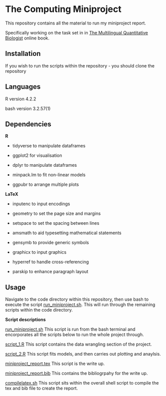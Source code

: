 # The Computing Miniproject 

This repository contains all the material to run my miniproject report. 

Specifically working on the task set in  in [The Multilingual Quantitative Biologist](https://mhasoba.github.io/TheMulQuaBio/notebooks/Appendix-MiniProj.html) online book. 

## Installation 

If you wish to run the scripts within the repository - you should clone the repository

## Languages

R version 4.2.2

bash version 3.2.57(1)

## Dependencies 

**R** 
* tidyverse to manipulate dataframes 

* ggplot2 for visualisation

* dplyr to manipulate dataframes 

* minpack.lm to fit non-linear models

* ggpubr to arrange multiple plots

**LaTeX**

* inputenc to input encodings

* geometry to set the page size and margins

* setspace to set the spacing between lines 

* amsmath to aid typesetting mathematical statements

* gensymb to provide generic symbols

* graphicx to input graphics 

* hyperref to handle cross-referencing

* parskip to enhance paragraph layout



## Usage 

Navigate to the code directory within this repository, then use bash to execute the script [run_miniproject.sh](code/run_miniproject.sh). This will run through the remaining scripts within the code directory.

**Script descriptions**

[run_miniproject.sh](code/run_miniproject.sh) This script is run from the bash terminal and encorporates all the scripts below to run the whole project through.

[script_1.R](code/script_1.R) This script contains the data wrangling section of the project.

[script_2.R](code/run_miniproject.sh) This script fits models, and then carries out plotting and anaylsis.

[miniproject_report.tex](code/miniproject_report.tex) This script is the write up.

[miniproject_report.bib](code/miniproject_report.bib) This contains the bibliogrpahy for the write up.

[compilelatex.sh](code/compilelatex.sh) This script sits within the overall shell script to compile the tex and bib file to create the report. 

